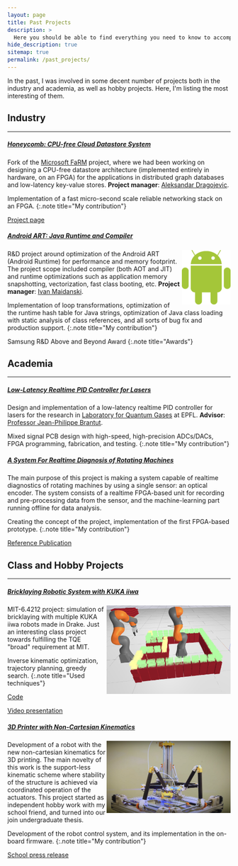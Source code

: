 ```yaml
---
layout: page
title: Past Projects
description: >
  Here you should be able to find everything you need to know to accomplish the most common tasks when blogging with Hydejack.
hide_description: true
sitemap: true
permalink: /past_projects/
---
```


In the past, I was involved in some decent number of projects both in the industry and academia, as well as hobby projects. Here, I'm listing the most interesting of them.

## Industry

---

##### <ins>Honeycomb: CPU-free Cloud Datastore System</ins>

Fork of the <a href="https://www.microsoft.com/en-us/research/project/farm/" title="MSRC">Microsoft FaRM</a> project, where we had been working on designing a CPU-free datastore architecture (implemented entirely in hardware, on an FPGA) for the applications in distributed graph databases and low-latency key-value stores. **Project manager**: <a href="https://www.linkedin.com/in/aleksandar-dragojevic-909469a/">Aleksandar Dragojevic</a>.

Implementation of a fast micro-second scale reliable networking stack on an FPGA.
{:.note title="My contribution"}

<a href="https://www.microsoft.com/en-us/research/project/honeycomb/" title="MSRC">Project page</a>

##### <ins>Android ART: Java Runtime and Compiler</ins>

<img src="../assets/img/android_logo.png" width="110" style="float:right; padding-left: 2pt" />

R&D project around optimization of the Android ART (Android Runtime) for performance and memory footprint. The project scope included compiler (both AOT and JIT) and runtime optimizations such as application memory snapshotting, vectorization, fast class booting, etc. **Project manager**: <a href="https://www.linkedin.com/in/ivan-maidanski-271a4a22/">Ivan Maidanski</a>.

Implementation of loop transformations, optimization of the runtime hash table for Java strings, optimization of Java class loading with static analysis of class references, and all sorts of bug fix and production support.
{:.note title="My contribution"}

Samsung R&D Above and Beyond Award
{:.note title="Awards"}


## Academia

---

##### <ins>Low-Latency Realtime PID Controller for Lasers</ins>

Design and implementation of a low-latency realtime PID controller for lasers for the research in <a href="https://www.microsoft.com/en-us/research/project/farm/" title="MSRC">Laboratory for Quantum Gases</a> at EPFL. **Advisor**: <a href="https://people.epfl.ch/jean-philippe.brantut">Professor Jean-Philippe Brantut</a>.

Mixed signal PCB design with high-speed, high-precision ADCs/DACs, FPGA programming, fabrication, and testing.
{:.note title="My contribution"}

##### <ins>A System For Realtime Diagnosis of Rotating Machines</ins>

The main purpose of this project is making a system capable of realtime diagnostics of rotating machines by using a single sensor: an optical encoder. The system consists of a realtime FPGA-based unit for recording and pre-processing data from the sensor, and the machine-learning part running offline for data analysis.

Creating the concept of the project, implementation of the first FPGA-based prototype.
{:.note title="My contribution"}

<a href="https://elibrary.ru/item.asp?id=24933545" title="Paper">Reference Publication</a>


## Class and Hobby Projects

---

##### <ins>Bricklaying Robotic System with KUKA iiwa </ins>

<img src="../assets/img/iiwa.png" width="280" style="float:right; padding-left: 2pt" />

MIT-6.4212 project: simulation of bricklaying with multiple KUKA iiwa robots made in Drake. Just an interesting class project towards fulfilling the TQE "broad" requirement at MIT.

Inverse kinematic optimization, trajectory planning, greedy search.
{:.note title="Used techniques"}

<a href="https://github.com/barabanshek/MIT_6_4212" title="code">Code</a>

<a href="https://www.youtube.com/watch?v=T4a4LqPDyvE&t=11s" title="presentation">Video presentation</a>


##### <ins>3D Printer with Non-Cartesian Kinematics</ins>

<img src="../assets/img/3d_printer.png" width="280" style="float:right; padding-left: 2pt" />

Development of a robot with the new non-cartesian kinematics for 3D printing. The main novelty of this work is the support-less kinematic scheme where stability of the structure is achieved via coordinated operation of the actuators. This project started as independent hobby work with my school friend, and turned into our join undergraduate thesis.

Development of the robot control system, and its implementation in the on-board firmware.
{:.note title="My contribution"}

<a href="https://www.youtube.com/watch?v=p9RoNIMCmE0&t=2s" title="Robot">School press release</a>
